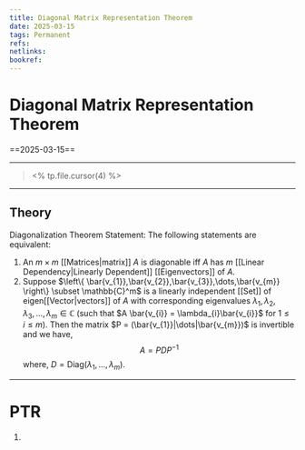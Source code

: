 ```yaml
---
title: Diagonal Matrix Representation Theorem
date: 2025-03-15
tags: Permanent
refs: 
netlinks:
bookref: 
---
```

# Diagonal Matrix Representation Theorem
==2025-03-15==

---
> <% tp.file.cursor(4) %>
---
## Theory
Diagonalization Theorem Statement:
The following statements are equivalent:
1. An $m \times m$ [[Matrices|matrix]] $A$ is diagonable iff $A$ has $m$ [[Linear Dependency|Linearly Dependent]] [[Eigenvectors]] of $A$.
2. Suppose $\left\{ \bar{v_{1}},\bar{v_{2}},\bar{v_{3}},\dots,\bar{v_{m}} \right\} \subset \mathbb{C}^m$ is a linearly independent [[Set]] of eigen[[Vector|vectors]] of $A$ with corresponding eigenvalues $\lambda_{1},\lambda_{2},\lambda_{3},\dots,\lambda_{m} \in \mathbb{C}$ (such that $A \bar{v_{i}} = \lambda_{i}\bar{v_{i}}$ for $1\leq i\leq m$). Then the matrix $P = (\bar{v_{1}}|\dots|\bar{v_{m}})$ is invertible and we have,$$
A = PDP^{-1}
$$ where, $D =\text{Diag}(\lambda_{1},\dots,\lambda_{m})$.

---
# PTR

1. 
